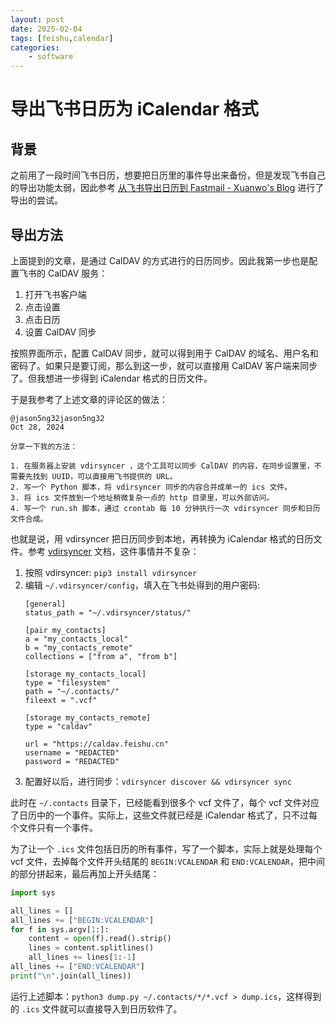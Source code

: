 ```yaml
---
layout: post
date: 2025-02-04
tags: [feishu,calendar]
categories:
    - software
---
```


# 导出飞书日历为 iCalendar 格式

## 背景

之前用了一段时间飞书日历，想要把日历里的事件导出来备份，但是发现飞书自己的导出功能太弱，因此参考 [从飞书导出日历到 Fastmail - Xuanwo's Blog](https://xuanwo.io/reports/2023-35/) 进行了导出的尝试。

<!-- more -->

## 导出方法

上面提到的文章，是通过 CalDAV 的方式进行的日历同步。因此我第一步也是配置飞书的 CalDAV 服务：

1. 打开飞书客户端
2. 点击设置
3. 点击日历
4. 设置 CalDAV 同步

按照界面所示，配置 CalDAV 同步，就可以得到用于 CalDAV 的域名、用户名和密码了。如果只是要订阅，那么到这一步，就可以直接用 CalDAV 客户端来同步了。但我想进一步得到 iCalendar 格式的日历文件。

于是我参考了上述文章的评论区的做法：

```
@jason5ng32jason5ng32
Oct 28, 2024

分享一下我的方法：

1. 在服务器上安装 vdirsyncer ，这个工具可以同步 CalDAV 的内容，在同步设置里，不需要先找到 UUID，可以直接用飞书提供的 URL。
2. 写一个 Python 脚本，将 vdirsyncer 同步的内容合并成单一的 ics 文件。
3. 将 ics 文件放到一个地址稍微复杂一点的 http 目录里，可以外部访问。
4. 写一个 run.sh 脚本，通过 crontab 每 10 分钟执行一次 vdirsyncer 同步和日历文件合成。
```

也就是说，用 vdirsyncer 把日历同步到本地，再转换为 iCalendar 格式的日历文件。参考 [vdirsyncer](https://vdirsyncer.pimutils.org/en/stable/installation.html#installation) 文档，这件事情并不复杂：

1. 按照 vdirsyncer: `pip3 install vdirsyncer`
2. 编辑 `~/.vdirsyncer/config`，填入在飞书处得到的用户密码:
    ```
    [general]
    status_path = "~/.vdirsyncer/status/"

    [pair my_contacts]
    a = "my_contacts_local"
    b = "my_contacts_remote"
    collections = ["from a", "from b"]

    [storage my_contacts_local]
    type = "filesystem"
    path = "~/.contacts/"
    fileext = ".vcf"

    [storage my_contacts_remote]
    type = "caldav"

    url = "https://caldav.feishu.cn"
    username = "REDACTED"
    password = "REDACTED"
    ```
3. 配置好以后，进行同步：`vdirsyncer discover && vdirsyncer sync`

此时在 `~/.contacts` 目录下，已经能看到很多个 vcf 文件了，每个 vcf 文件对应了日历中的一个事件。实际上，这些文件就已经是 iCalendar 格式了，只不过每个文件只有一个事件。

为了让一个 `.ics` 文件包括日历的所有事件，写了一个脚本，实际上就是处理每个 vcf 文件，去掉每个文件开头结尾的 `BEGIN:VCALENDAR` 和 `END:VCALENDAR`，把中间的部分拼起来，最后再加上开头结尾：

```python
import sys

all_lines = []
all_lines += ["BEGIN:VCALENDAR"]
for f in sys.argv[1:]:
	content = open(f).read().strip()
	lines = content.splitlines()
	all_lines += lines[1:-1]
all_lines += ["END:VCALENDAR"]
print("\n".join(all_lines))
```

运行上述脚本：`python3 dump.py ~/.contacts/*/*.vcf > dump.ics`，这样得到的 `.ics` 文件就可以直接导入到日历软件了。
